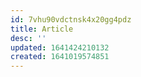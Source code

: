 ```yaml
---
id: 7vhu90vdctnsk4x20gg4pdz
title: Article
desc: ''
updated: 1641424210132
created: 1641019574851
---
```



